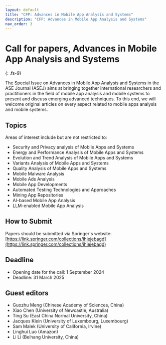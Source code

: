 ```yaml
---
layout: default
title: "CFP: Advances in Mobile App Analysis and Systems"
description: "CFP: Advances in Mobile App Analysis and Systems"
nav_order: 3
---
```


# Call for papers, Advances in Mobile App Analysis and Systems
{: .fs-9}

The Special Issue on Advances in Mobile App Analysis and Systems in the ASE Journal (ASEJ) aims at bringing together international researchers and practitioners in the field of mobile app analysis and mobile systems to present and discuss emerging advanced techniques. To this end, we will welcome original articles on every aspect related to mobile apps analysis and mobile systems.
 
## Topics

Areas of interest include but are not restricted to:
 
* Security and Privacy analysis of Mobile Apps and Systems
* Energy and Performance Analysis of Mobile Apps and Systems
* Evolution and Trend Analysis of Mobile Apps and Systems
* Variants Analysis of Mobile Apps and Systems
* Quality Analysis of Mobile Apps and Systems
* Mobile Malware Analysis
* Mobile Ads Analysis
* Mobile App Developments
* Automated Testing Technologies and Approaches
* Mining App Repositories
* AI-based Mobile App Analysis
* LLM-enabled Mobile App Analysis

## How to Submit

Papers should be submitted via Springer's website: [https://link.springer.com/collections/ihiejebagd](https://link.springer.com/collections/ihiejebagd)

## Deadline

* Opening date for the call: 1 September 2024
* Deadline: 31 March 2025

## Guest editors

* Guozhu Meng (Chinese Academy of Sciences, China)
* Xiao Chen (University of Newcastle, Australia)
* Ting Su (East China Normal University, China)
* Jacques Klein (University of Luxembourg, Luxembourg)
* Sam Malek (University of California, Irvine)
* Linghui Luo (Amazon)
* Li Li (Beihang University, China)  

